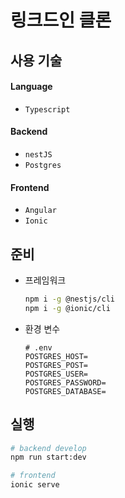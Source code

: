 # 링크드인 클론

## 사용 기술

#### Language

- `Typescript`

#### Backend

- `nestJS`
- `Postgres`

#### Frontend

- `Angular`
- `Ionic`

## 준비

- 프레임워크
  ```bash
  npm i -g @nestjs/cli
  npm i -g @ionic/cli
  ```
- 환경 변수
  ```
  # .env
  POSTGRES_HOST=
  POSTGRES_POST=
  POSTGRES_USER=
  POSTGRES_PASSWORD=
  POSTGRES_DATABASE=
  ```

## 실행

```bash
# backend develop
npm run start:dev

# frontend
ionic serve
```
